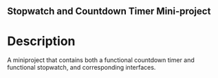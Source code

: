 ## Stopwatch and Countdown Timer Mini-project

# Description

A miniproject that contains both a functional countdown timer and functional stopwatch, and corresponding interfaces.
